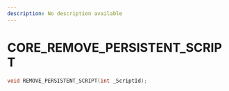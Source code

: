 ```yaml
---
description: No description available 
---
```


# CORE\_REMOVE_PERSISTENT_SCRIPT

```cpp
void REMOVE_PERSISTENT_SCRIPT(int _ScriptId);
```